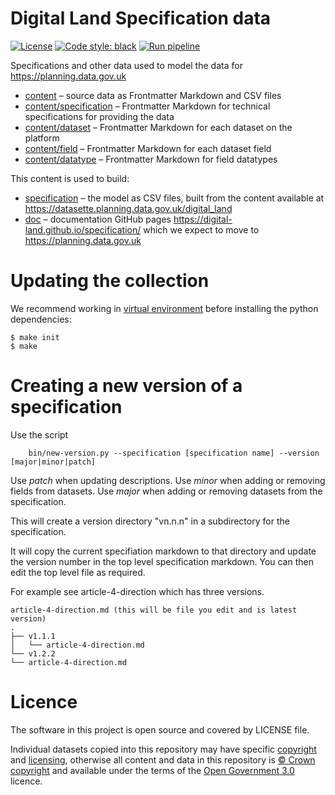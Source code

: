 # Digital Land Specification data

[![License](https://img.shields.io/github/license/mashape/apistatus.svg)](https://github.com/digital-land/brownfield-land/blob/master/LICENSE)
[![Code style: black](https://img.shields.io/badge/code%20style-black-000000.svg)](https://black.readthedocs.io/en/stable/)
[![Run pipeline](https://github.com/digital-land/specification/actions/workflows/run.yml/badge.svg)](https://github.com/digital-land/specification/actions/workflows/run.yml)

Specifications and other data used to model the data for https://planning.data.gov.uk

* [content](content/) – source data as Frontmatter Markdown and CSV files
* [content/specification](content/specification) – Frontmatter Markdown for technical specifications for providing the data
* [content/dataset](content/dataset) – Frontmatter Markdown for each dataset on the platform
* [content/field](content/field) – Frontmatter Markdown for each dataset field
* [content/datatype](content/datatype) – Frontmatter Markdown for field datatypes

This content is used to build:

* [specification](specification/) – the model as CSV files, built from the content available at https://datasette.planning.data.gov.uk/digital_land
* [doc](doc/) – documentation GitHub pages https://digital-land.github.io/specification/ which we expect to move to https://planning.data.gov.uk

# Updating the collection

We recommend working in [virtual environment](http://docs.python-guide.org/en/latest/dev/virtualenvs/) before installing the python dependencies:

    $ make init
    $ make

# Creating a new version of a specification

Use the script

        bin/new-version.py --specification [specification name] --version [major|minor|patch]

Use *patch* when updating descriptions.
Use *minor* when adding or removing fields from datasets.
Use *major* when adding or removing datasets from the specification.

This will create a version directory "vn.n.n" in a subdirectory for the specification.

It will copy the current specifiation markdown to that directory and update the version number in the
top level specification markdown. You can then edit the top level file as required.

For example see article-4-direction which has three versions. 

    article-4-direction.md (this will be file you edit and is latest version)
    .
    ├── v1.1.1
    │   └── article-4-direction.md
    └── v1.2.2
    └── article-4-direction.md


# Licence

The software in this project is open source and covered by LICENSE file.

Individual datasets copied into this repository may have specific [copyright](collection/attribution/) and [licensing](collection/licence/),
otherwise all content and data in this repository is
[© Crown copyright](http://www.nationalarchives.gov.uk/information-management/re-using-public-sector-information/copyright-and-re-use/crown-copyright/)
and available under the terms of the [Open Government 3.0](https://www.nationalarchives.gov.uk/doc/open-government-licence/version/3/) licence.
